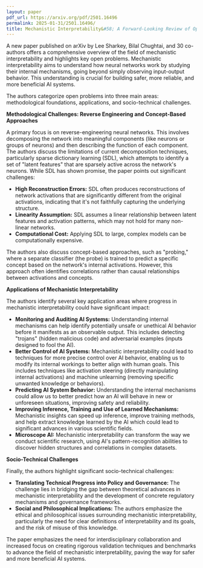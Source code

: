 ```yaml
---
layout: paper
pdf_url: https://arxiv.org/pdf/2501.16496
permalink: 2025-01-31/2501.16496/
title: Mechanistic Interpretability&#58; A Forward-Looking Review of Open Problems
---
```




A new paper published on arXiv by Lee Sharkey, Bilal Chughtai, and 30 co-authors offers a comprehensive overview of the field of mechanistic interpretability and highlights key open problems.  Mechanistic interpretability aims to understand how neural networks work by studying their internal mechanisms, going beyond simply observing input-output behavior.  This understanding is crucial for building safer, more reliable, and more beneficial AI systems.

The authors categorize open problems into three main areas: methodological foundations, applications, and socio-technical challenges.

**Methodological Challenges: Reverse Engineering and Concept-Based Approaches**

A primary focus is on reverse-engineering neural networks. This involves decomposing the network into meaningful components (like neurons or groups of neurons) and then describing the function of each component.  The authors discuss the limitations of current decomposition techniques, particularly sparse dictionary learning (SDL), which attempts to identify a set of "latent features" that are sparsely active across the network's neurons. While SDL has shown promise, the paper points out significant challenges:

* **High Reconstruction Errors:** SDL often produces reconstructions of network activations that are significantly different from the original activations, indicating that it's not faithfully capturing the underlying structure.
* **Linearity Assumption:** SDL assumes a linear relationship between latent features and activation patterns, which may not hold for many non-linear networks.
* **Computational Cost:** Applying SDL to large, complex models can be computationally expensive.

The authors also discuss concept-based approaches, such as "probing," where a separate classifier (the probe) is trained to predict a specific concept based on the network's internal activations.  However, this approach often identifies correlations rather than causal relationships between activations and concepts.

**Applications of Mechanistic Interpretability**

The authors identify several key application areas where progress in mechanistic interpretability could have significant impact:

* **Monitoring and Auditing AI Systems:**  Understanding internal mechanisms can help identify potentially unsafe or unethical AI behavior before it manifests as an observable output.  This includes detecting "trojans" (hidden malicious code) and adversarial examples (inputs designed to fool the AI).
* **Better Control of AI Systems:** Mechanistic interpretability could lead to techniques for more precise control over AI behavior, enabling us to modify its internal workings to better align with human goals.  This includes techniques like activation steering (directly manipulating internal activations) and machine unlearning (removing specific unwanted knowledge or behaviors).
* **Predicting AI System Behavior:**  Understanding the internal mechanisms could allow us to better predict how an AI will behave in new or unforeseen situations, improving safety and reliability.
* **Improving Inference, Training and Use of Learned Mechanisms:**  Mechanistic insights can speed up inference, improve training methods, and help extract knowledge learned by the AI which could lead to significant advances in various scientific fields.
* **Microscope AI:**  Mechanistic interpretability can transform the way we conduct scientific research, using AI's pattern-recognition abilities to discover hidden structures and correlations in complex datasets.

**Socio-Technical Challenges**

Finally, the authors highlight significant socio-technical challenges:

* **Translating Technical Progress into Policy and Governance:**  The challenge lies in bridging the gap between theoretical advances in mechanistic interpretability and the development of concrete regulatory mechanisms and governance frameworks.
* **Social and Philosophical Implications:**  The authors emphasize the ethical and philosophical issues surrounding mechanistic interpretability, particularly the need for clear definitions of interpretability and its goals, and the risk of misuse of this knowledge.


The paper emphasizes the need for interdisciplinary collaboration and increased focus on creating rigorous validation techniques and benchmarks to advance the field of mechanistic interpretability, paving the way for safer and more beneficial AI systems.